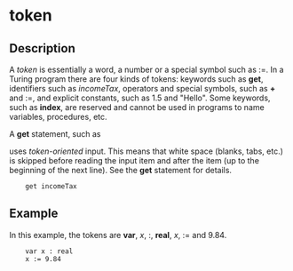
# token

## Description
A _token_ is essentially a word, a number or a special symbol such as :=. In a Turing program there are four kinds of tokens: keywords such as **get**, identifiers such as _incomeTax_, operators and special symbols, such as **+** and :=, and explicit constants, such as 1.5 and "Hello". Some keywords, such as **index**, are reserved and cannot be used in programs to name variables, procedures, etc.

A **get** statement, such as

uses _token-oriented_ input. This means that white space (blanks, tabs, etc.) is skipped before reading the input item and after the item (up to the beginning of the next line). See the **get** statement for details.

        get incomeTax
## Example
In this example, the tokens are **var**, _x_, :, **real**, _x_, := and 9.84.

        var x : real
        x := 9.84
